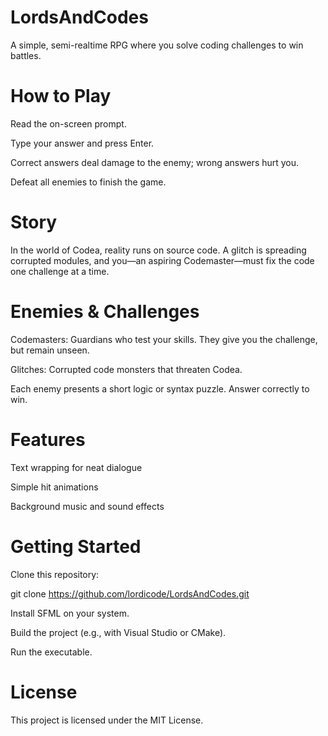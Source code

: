# LordsAndCodes
A simple, semi-realtime RPG where you solve coding challenges to win battles.

# How to Play

Read the on-screen prompt.

Type your answer and press Enter.

Correct answers deal damage to the enemy; wrong answers hurt you.

Defeat all enemies to finish the game.

# Story

In the world of Codea, reality runs on source code. A glitch is spreading corrupted modules, and you—an aspiring Codemaster—must fix the code one challenge at a time.

# Enemies & Challenges

Codemasters: Guardians who test your skills. They give you the challenge, but remain unseen.

Glitches: Corrupted code monsters that threaten Codea.

Each enemy presents a short logic or syntax puzzle. Answer correctly to win.

# Features

Text wrapping for neat dialogue

Simple hit animations

Background music and sound effects

# Getting Started

Clone this repository:

git clone https://github.com/lordicode/LordsAndCodes.git

Install SFML on your system.

Build the project (e.g., with Visual Studio or CMake).

Run the executable.

# License

This project is licensed under the MIT License.
